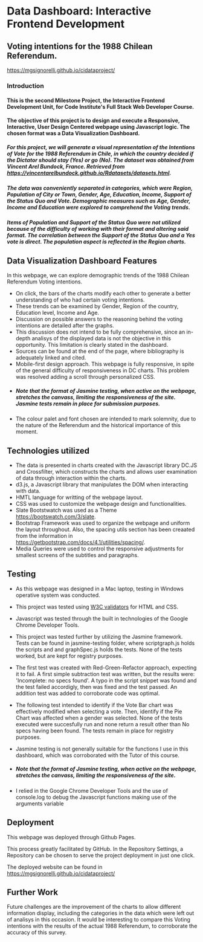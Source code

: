 # Data Dashboard: Interactive Frontend Development

## Voting intentions for the 1988 Chilean Referendum.
https://mgsignorelli.github.io/cidataproject/


### Introduction

#### This is the second Milestone Project, the Interactive Frontend Development Unit, for Code Institute's Full Stack Web Developer Course.

#### The objective of this project is to design and execute a Responsive, Interactive, User Design Centered webpage using Javascript logic. The chosen format was a Data Visualization Dashboard.

##### For this project, we will generate a visual representation of the Intentions of Vote for the 1988 Referendum in Chile, in which the country decided if the Dictator should stay (Yes) or go (No). The dataset was obtained from Vincent Arel Bundock, France. Retrieved from https://vincentarelbundock.github.io/Rdatasets/datasets.html. 

##### The data was conveniently separated in categories, which were Region, Population of City or Town, Gender, Age, Education, Income, Support of the Status Quo and Vote. Demographic measures such as Age, Gender, Income and Education were explored to comprehend the Voting trends. 

##### Items of Population and Support of the Status Quo were not utilized because of the difficulty of working with their format and altering said format. The correlation between the Support of the Status Quo and a Yes vote is direct. The population aspect is reflected in the Region charts.


## Data Visualization Dashboard Features

In this webpage, we can explore demographic trends of the 1988 Chilean Referendum Voting intentions. 

- On click, the bars of the charts modify each other to generate a better understanding of who had certain voting intentions. 
- These trends can be examined by Gender, Region of the country, Education level, Income and Age. 
- Discussion on possible answers to the reasoning behind the voting intentions are detailed after the graphs. 
- This discussion does not intend to be fully comprehensive, since an in-depth analisys of the displayed data is not the objective in this opportunity. This limitation is clearly stated in the dashboard. 
- Sources can be found at the end of the page, where bibliography is adequately linked and cited.
- Mobile-first design approach. This webpage is fully responsive, in spite of the general difficulty of responsiveness in DC charts. This problem was resolved adding a scroll through personalized CSS. 
- ##### Note that the format of Jasmine testing, when active on the webpage, stretches the canvass, limiting the responsiveness of the site. Jasmine tests remain in place for submission purposes.
- The colour palet and font chosen are intended to mark solemnity, due to the nature of the Referendum and the historical importance of this moment.


## Technologies utilized

- The data is presented in charts created with the Javascript library DC.JS and Crossfilter, which constructs the charts and allows user examination of data through interaction within the charts.
- d3.js, a Javascript library that manipulates the DOM when interacting with data.
- HMTL language for writting of the webpage layout.
- CSS was used to customize the webpage design and functionalities.
- Slate Bootstwatch was used as a Theme https://bootswatch.com/3/slate.
- Bootstrap Framework was used to organize the webpage and uniform the layout throughout. Also, the spacing utils section has been creaated from the information in https://getbootstrap.com/docs/4.1/utilities/spacing/.
- Media Queries were used to control the responsive adjustments for smallest screens of the subtitles and paragraphs.

## Testing

- As this webpage was designed in a Mac laptop, testing in Windows operative system was conducted. 
- This project was tested using <a href='https://validator.w3.org/'>W3C validators</a> for HTML and CSS. 
- Javascript was tested through the built in technologies of the Google Chrome Developer Tools. 


- This project was tested further by utilizing the Jasmine framework. Tests can be found in jasmine-testing folder, where scriptgraph.js holds the scripts and and graphSpec.js holds the tests. None of the tests worked, but are kept for registry purposes.
- The first test was created with Red-Green-Refactor approach, expecting it to fail. A first simple subtraction test was written, but the results were: 'Incomplete: no specs found'. A typo in the script snippet was found and the test failed accordigly, then was fixed and the test passed. An addition test was added to corroborate code was optimal. 
- The following test intended to identify if the Vote Bar chart was effectively modified when selecting a vote. Then, identify if the Pie Chart was affected when a gender was selected. None of the tests executed were succesfully run and none return a result other than No specs having been found. The tests remain in place for registry purposes.

- Jasmine testing is not generally suitable for the functions I use in this dashboard, which was corroborated with the Tutor of this course.
- ##### Note that the format of Jasmine testing, when active on the webpage, stretches the canvass, limiting the responsiveness of the site.
- I relied in the Google Chrome Developer Tools and the use of console.log to debug the Javascript functions making use of the arguments variable

## Deployment

This webpage was deployed through Github Pages. 

This process greatly facilitated by GitHub. In the Repository Settings, a Repository can be chosen to serve the project deployment in just one click. 

The deployed website can be found in https://mgsignorelli.github.io/cidataproject/

## Further Work

Future challenges are the improvement of the charts to allow different information display, including the categories in the data which were left out of analisys in this occasion.
It would be interesting to compare this Voting intentions with the results of the actual 1988 Referendum, to corroborate the accuracy of this survey.
